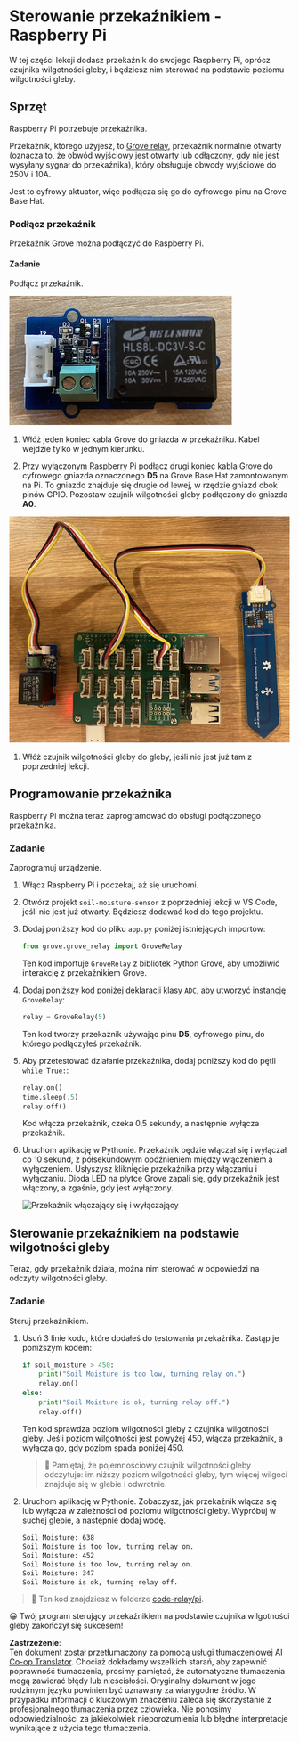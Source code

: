 <!--
CO_OP_TRANSLATOR_METADATA:
{
  "original_hash": "66b81165e60f8f169bd52a401b6a0f8b",
  "translation_date": "2025-08-26T06:46:17+00:00",
  "source_file": "2-farm/lessons/3-automated-plant-watering/pi-relay.md",
  "language_code": "pl"
}
-->
# Sterowanie przekaźnikiem - Raspberry Pi

W tej części lekcji dodasz przekaźnik do swojego Raspberry Pi, oprócz czujnika wilgotności gleby, i będziesz nim sterować na podstawie poziomu wilgotności gleby.

## Sprzęt

Raspberry Pi potrzebuje przekaźnika.

Przekaźnik, którego użyjesz, to [Grove relay](https://www.seeedstudio.com/Grove-Relay.html), przekaźnik normalnie otwarty (oznacza to, że obwód wyjściowy jest otwarty lub odłączony, gdy nie jest wysyłany sygnał do przekaźnika), który obsługuje obwody wyjściowe do 250V i 10A.

Jest to cyfrowy aktuator, więc podłącza się go do cyfrowego pinu na Grove Base Hat.

### Podłącz przekaźnik

Przekaźnik Grove można podłączyć do Raspberry Pi.

#### Zadanie

Podłącz przekaźnik.

![Przekaźnik Grove](../../../../../translated_images/grove-relay.d426958ca210fbd0fb7983d7edc069d46c73a8b0a099d94797bd756f7b6bb6be.pl.png)

1. Włóż jeden koniec kabla Grove do gniazda w przekaźniku. Kabel wejdzie tylko w jednym kierunku.

1. Przy wyłączonym Raspberry Pi podłącz drugi koniec kabla Grove do cyfrowego gniazda oznaczonego **D5** na Grove Base Hat zamontowanym na Pi. To gniazdo znajduje się drugie od lewej, w rzędzie gniazd obok pinów GPIO. Pozostaw czujnik wilgotności gleby podłączony do gniazda **A0**.

![Przekaźnik Grove podłączony do gniazda D5, a czujnik wilgotności gleby podłączony do gniazda A0](../../../../../translated_images/pi-relay-and-soil-moisture-sensor.02f3198975b8c53e69ec716cd2719ce117700bd1fc933eaf93476c103c57939b.pl.png)

1. Włóż czujnik wilgotności gleby do gleby, jeśli nie jest już tam z poprzedniej lekcji.

## Programowanie przekaźnika

Raspberry Pi można teraz zaprogramować do obsługi podłączonego przekaźnika.

### Zadanie

Zaprogramuj urządzenie.

1. Włącz Raspberry Pi i poczekaj, aż się uruchomi.

1. Otwórz projekt `soil-moisture-sensor` z poprzedniej lekcji w VS Code, jeśli nie jest już otwarty. Będziesz dodawać kod do tego projektu.

1. Dodaj poniższy kod do pliku `app.py` poniżej istniejących importów:

    ```python
    from grove.grove_relay import GroveRelay
    ```

    Ten kod importuje `GroveRelay` z bibliotek Python Grove, aby umożliwić interakcję z przekaźnikiem Grove.

1. Dodaj poniższy kod poniżej deklaracji klasy `ADC`, aby utworzyć instancję `GroveRelay`:

    ```python
    relay = GroveRelay(5)
    ```

    Ten kod tworzy przekaźnik używając pinu **D5**, cyfrowego pinu, do którego podłączyłeś przekaźnik.

1. Aby przetestować działanie przekaźnika, dodaj poniższy kod do pętli `while True:`:

    ```python
    relay.on()
    time.sleep(.5)
    relay.off()
    ```

    Kod włącza przekaźnik, czeka 0,5 sekundy, a następnie wyłącza przekaźnik.

1. Uruchom aplikację w Pythonie. Przekaźnik będzie włączał się i wyłączał co 10 sekund, z półsekundowym opóźnieniem między włączeniem a wyłączeniem. Usłyszysz kliknięcie przekaźnika przy włączaniu i wyłączaniu. Dioda LED na płytce Grove zapali się, gdy przekaźnik jest włączony, a zgaśnie, gdy jest wyłączony.

    ![Przekaźnik włączający się i wyłączający](../../../../../images/relay-turn-on-off.gif)

## Sterowanie przekaźnikiem na podstawie wilgotności gleby

Teraz, gdy przekaźnik działa, można nim sterować w odpowiedzi na odczyty wilgotności gleby.

### Zadanie

Steruj przekaźnikiem.

1. Usuń 3 linie kodu, które dodałeś do testowania przekaźnika. Zastąp je poniższym kodem:

    ```python
    if soil_moisture > 450:
        print("Soil Moisture is too low, turning relay on.")
        relay.on()
    else:
        print("Soil Moisture is ok, turning relay off.")
        relay.off()
    ```

    Ten kod sprawdza poziom wilgotności gleby z czujnika wilgotności gleby. Jeśli poziom wilgotności jest powyżej 450, włącza przekaźnik, a wyłącza go, gdy poziom spada poniżej 450.

    > 💁 Pamiętaj, że pojemnościowy czujnik wilgotności gleby odczytuje: im niższy poziom wilgotności gleby, tym więcej wilgoci znajduje się w glebie i odwrotnie.

1. Uruchom aplikację w Pythonie. Zobaczysz, jak przekaźnik włącza się lub wyłącza w zależności od poziomu wilgotności gleby. Wypróbuj w suchej glebie, a następnie dodaj wodę.

    ```output
    Soil Moisture: 638
    Soil Moisture is too low, turning relay on.
    Soil Moisture: 452
    Soil Moisture is too low, turning relay on.
    Soil Moisture: 347
    Soil Moisture is ok, turning relay off.
    ```

> 💁 Ten kod znajdziesz w folderze [code-relay/pi](../../../../../2-farm/lessons/3-automated-plant-watering/code-relay/pi).

😀 Twój program sterujący przekaźnikiem na podstawie czujnika wilgotności gleby zakończył się sukcesem!

**Zastrzeżenie**:  
Ten dokument został przetłumaczony za pomocą usługi tłumaczeniowej AI [Co-op Translator](https://github.com/Azure/co-op-translator). Chociaż dokładamy wszelkich starań, aby zapewnić poprawność tłumaczenia, prosimy pamiętać, że automatyczne tłumaczenia mogą zawierać błędy lub nieścisłości. Oryginalny dokument w jego rodzimym języku powinien być uznawany za wiarygodne źródło. W przypadku informacji o kluczowym znaczeniu zaleca się skorzystanie z profesjonalnego tłumaczenia przez człowieka. Nie ponosimy odpowiedzialności za jakiekolwiek nieporozumienia lub błędne interpretacje wynikające z użycia tego tłumaczenia.
